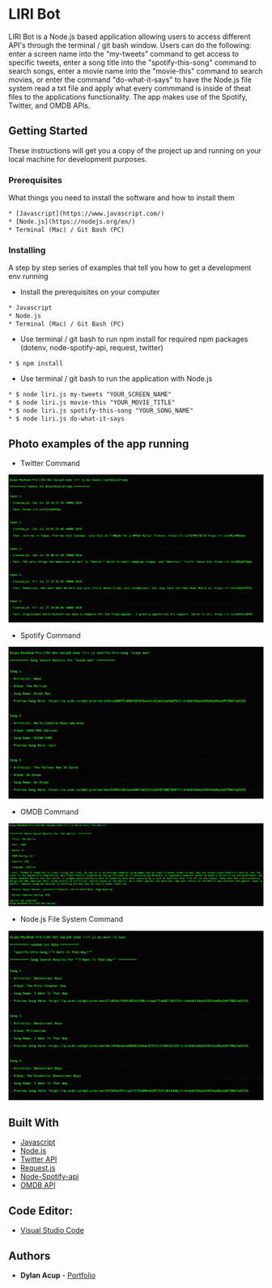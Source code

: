 # LIRI Bot

LIRI Bot is a Node.js based application allowing users to access different API's through the terminal / git bash window.  Users can do the following: enter a screen name into the "my-tweets" command to get access to specific tweets, enter a song title into the "spotify-this-song" command to search songs, enter a movie name into the "movie-this" command to search movies, or enter the command "do-what-it-says" to have the Node.js file system read a txt file and apply what every commmand is inside of theat files to the applications functionality.  The app makes use of the Spotify, Twitter, and OMDB APIs.

## Getting Started

These instructions will get you a copy of the project up and running on your local machine for development purposes.

### Prerequisites

What things you need to install the software and how to install them

```
* [Javascript](https://www.javascript.com/)
* [Node.js](https://nodejs.org/en/)
* Terminal (Mac) / Git Bash (PC)
```

### Installing

A step by step series of examples that tell you how to get a development env running

* Install the prerequisites on your computer

```
* Javascript
* Node.js
* Terminal (Mac) / Git Bash (PC)
```

* Use terminal / git bash to run npm install for required npm packages (dotenv, node-spotify-api, request, twitter)

```
* $ npm install
```

* Use terminal / git bash to run the application with Node.js

```
* $ node liri.js my-tweets "YOUR_SCREEN_NAME"
* $ node liri.js movie-this "YOUR_MOVIE_TITLE"
* $ node liri.js spotify-this-song "YOUR_SONG_NAME"
* $ node liri.js do-what-it-says
```

## Photo examples of the app running

* Twitter Command

![Shot1](./screenshots/tweets.png)

* Spotify Command

![Shot1](./screenshots/spotify.png)

* OMDB Command

![Shot1](./screenshots/omdb.png)

* Node.js File System Command

![Shot1](./screenshots/doit.png)


## Built With

* [Javascript](https://www.javascript.com/)
* [Node.js](https://nodejs.org/en/)
* [Twitter API](https://www.npmjs.com/package/twitter)
* [Request.js](https://www.npmjs.com/package/request)
* [Node-Spotify-api](https://www.npmjs.com/package/node-spotify-api)
* [OMDB API](http://www.omdbapi.com/)

## Code Editor: 

* [Visual Studio Code](https://code.visualstudio.com/)

## Authors 

* **Dylan Acup** - [Portfolio](dylanacup.com)
